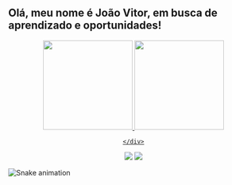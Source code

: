## Olá, meu nome é João Vitor, em busca de aprendizado e oportunidades!

<div align="center">
  
  <a href="https://github.com/joaovmorais">
  <img height="180em" src="https://github-readme-stats.vercel.app/api?username=joaovmorais&show_icons=true&theme=github_dark&include_all_commits=true&count_private=true"/>
  <img height="180em" src="https://github-readme-stats.vercel.app/api/top-langs/?username=joaovmorais&layout=compact&langs_count=7&theme=github_dark"/>

    </div>
  <a href="https://instagram.com/joao_v_morais" target="_blank"><img src="https://img.shields.io/badge/-Instagram-%23E4405F?style=for-the-badge&logo=instagram&logoColor=white" target="_blank"></a>
  <a href = "mailto:joaovitor3244@gmail.com"><img src="https://img.shields.io/badge/-Gmail-%23333?style=for-the-badge&logo=gmail&logoColor=white" target="_blank"></a>

   </div>
   
   
   
![Snake animation](https://github.com/joaovmorais/joaovmorais/blob/output/github-contribution-grid-snake.svg)
 
